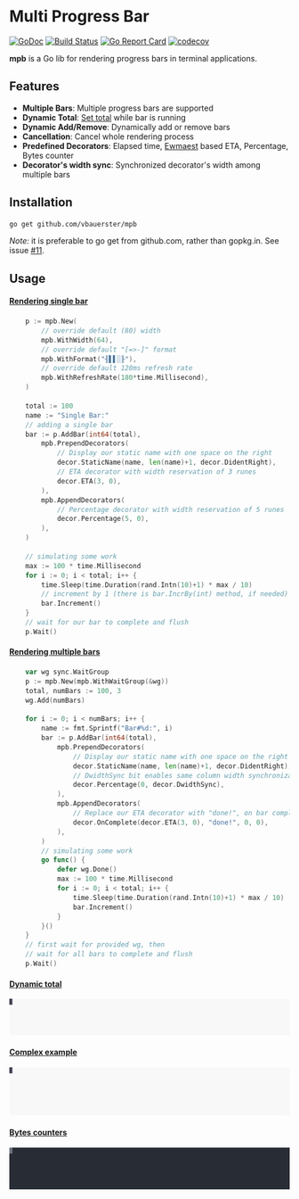 # Multi Progress Bar

[![GoDoc](https://godoc.org/github.com/vbauerster/mpb?status.svg)](https://godoc.org/github.com/vbauerster/mpb)
[![Build Status](https://travis-ci.org/vbauerster/mpb.svg?branch=master)](https://travis-ci.org/vbauerster/mpb)
[![Go Report Card](https://goreportcard.com/badge/github.com/vbauerster/mpb)](https://goreportcard.com/report/github.com/vbauerster/mpb)
[![codecov](https://codecov.io/gh/vbauerster/mpb/branch/master/graph/badge.svg)](https://codecov.io/gh/vbauerster/mpb)

**mpb** is a Go lib for rendering progress bars in terminal applications.

## Features

* __Multiple Bars__: Multiple progress bars are supported
* __Dynamic Total__: [Set total](https://github.com/vbauerster/mpb/issues/9#issuecomment-344448984) while bar is running
* __Dynamic Add/Remove__: Dynamically add or remove bars
* __Cancellation__: Cancel whole rendering process
* __Predefined Decorators__: Elapsed time, [Ewmaest](https://github.com/dgryski/trifles/tree/master/ewmaest) based ETA, Percentage, Bytes counter
* __Decorator's width sync__:  Synchronized decorator's width among multiple bars

## Installation

```sh
go get github.com/vbauerster/mpb
```

_Note:_ it is preferable to go get from github.com, rather than gopkg.in. See issue [#11](https://github.com/vbauerster/mpb/issues/11).

## Usage

#### [Rendering single bar](examples/singleBar/main.go)
```go
	p := mpb.New(
		// override default (80) width
		mpb.WithWidth(64),
		// override default "[=>-]" format
		mpb.WithFormat("╢▌▌░╟"),
		// override default 120ms refresh rate
		mpb.WithRefreshRate(180*time.Millisecond),
	)

	total := 100
	name := "Single Bar:"
	// adding a single bar
	bar := p.AddBar(int64(total),
		mpb.PrependDecorators(
			// Display our static name with one space on the right
			decor.StaticName(name, len(name)+1, decor.DidentRight),
			// ETA decorator with width reservation of 3 runes
			decor.ETA(3, 0),
		),
		mpb.AppendDecorators(
			// Percentage decorator with width reservation of 5 runes
			decor.Percentage(5, 0),
		),
	)

	// simulating some work
	max := 100 * time.Millisecond
	for i := 0; i < total; i++ {
		time.Sleep(time.Duration(rand.Intn(10)+1) * max / 10)
		// increment by 1 (there is bar.IncrBy(int) method, if needed)
		bar.Increment()
	}
	// wait for our bar to complete and flush
	p.Wait()
```

#### [Rendering multiple bars](examples/simple/main.go)
```go
	var wg sync.WaitGroup
	p := mpb.New(mpb.WithWaitGroup(&wg))
	total, numBars := 100, 3
	wg.Add(numBars)

	for i := 0; i < numBars; i++ {
		name := fmt.Sprintf("Bar#%d:", i)
		bar := p.AddBar(int64(total),
			mpb.PrependDecorators(
				// Display our static name with one space on the right
				decor.StaticName(name, len(name)+1, decor.DidentRight),
				// DwidthSync bit enables same column width synchronization
				decor.Percentage(0, decor.DwidthSync),
			),
			mpb.AppendDecorators(
				// Replace our ETA decorator with "done!", on bar completion event
				decor.OnComplete(decor.ETA(3, 0), "done!", 0, 0),
			),
		)
		// simulating some work
		go func() {
			defer wg.Done()
			max := 100 * time.Millisecond
			for i := 0; i < total; i++ {
				time.Sleep(time.Duration(rand.Intn(10)+1) * max / 10)
				bar.Increment()
			}
		}()
	}
	// first wait for provided wg, then
	// wait for all bars to complete and flush
	p.Wait()
```

#### [Dynamic total](examples/dynTotal/main.go)

![dynamic total](examples/gifs/1LuTsBJUAm4yV6PpT5OJSmJYw.svg)

#### [Complex example](examples/complex/main.go)

![complex](examples/gifs/ln3qeyH5iXUoesLYfw7zHDn6u.svg)

#### [Bytes counters](examples/io/multiple/main.go)

![byte counters](examples/gifs/ZsrT3r0ecrFwoarnplQz4UeL4.svg)

